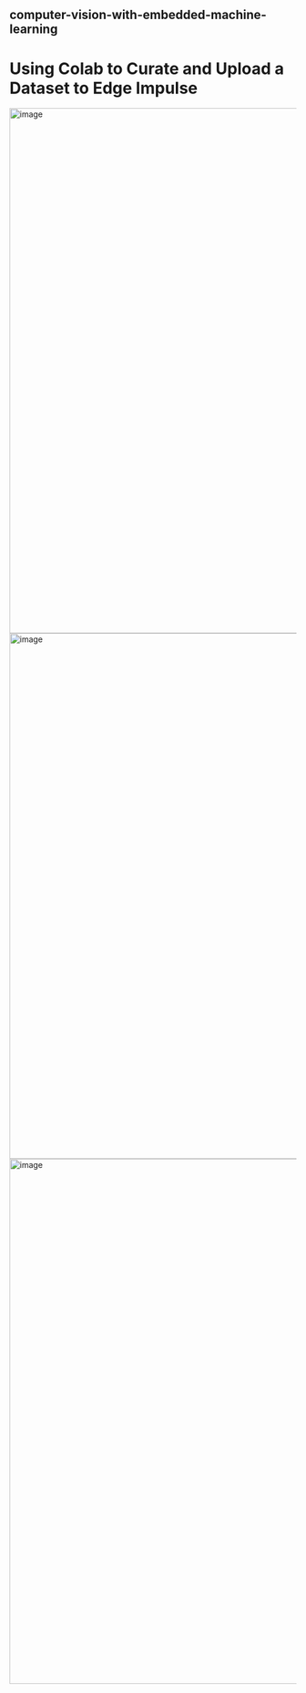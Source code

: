 ## computer-vision-with-embedded-machine-learning

# Using Colab to Curate and Upload a Dataset to Edge Impulse
<img width="1910" height="920" alt="image" src="https://github.com/user-attachments/assets/d76877fd-b52a-4308-bc56-89bf8e640285" />
<img width="1916" height="921" alt="image" src="https://github.com/user-attachments/assets/cba5ab2c-cb15-4da0-a9a3-8245762bb728" />
<img width="1908" height="920" alt="image" src="https://github.com/user-attachments/assets/2d31cd0e-42c5-4ae3-a4b1-1a666e9d177a" />
